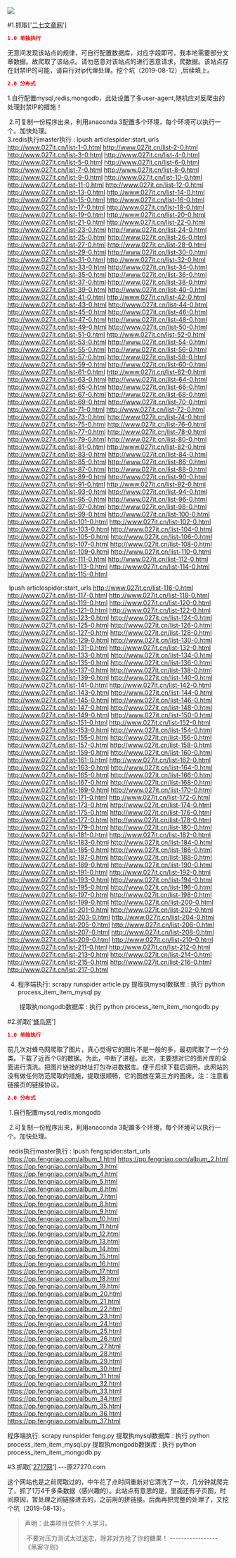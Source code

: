![](https://avatars1.githubusercontent.com/u/32347498?s=460&v=4)

#1.抓取['[二七文章网](<http://www.027it.cn/>)']
```json
1.0 单独执行
```

​	无意间发现该站点的规律，可自行配置数据库，对应字段即可，我本地需要部分文章数据。故爬取了该站点。请勿恶意对该站点的进行恶意请求，爬数据。该站点存在封禁IP的可能，请自行对ip代理处理。挖个坑（2019-08-12）,后续填上。

```json
2.0 分布式
```
​	1.自行配置mysql,redis,mongodb，此处设置了多user-agent,随机应对反爬虫的处理封禁IP的措施！

​	2.可复制一份程序出来，利用anaconda 3配置多个环境，每个环境可以执行一个。加快处理。
​	
​	3.redis执行master执行 : lpush articlespider:start_urls http://www.027it.cn/list-1-0.html http://www.027it.cn/list-2-0.html http://www.027it.cn/list-3-0.html http://www.027it.cn/list-4-0.html http://www.027it.cn/list-5-0.html http://www.027it.cn/list-6-0.html http://www.027it.cn/list-7-0.html http://www.027it.cn/list-8-0.html http://www.027it.cn/list-9-0.html http://www.027it.cn/list-10-0.html http://www.027it.cn/list-11-0.html http://www.027it.cn/list-12-0.html http://www.027it.cn/list-13-0.html http://www.027it.cn/list-14-0.html http://www.027it.cn/list-15-0.html http://www.027it.cn/list-16-0.html http://www.027it.cn/list-17-0.html http://www.027it.cn/list-18-0.html http://www.027it.cn/list-19-0.html http://www.027it.cn/list-20-0.html http://www.027it.cn/list-21-0.html http://www.027it.cn/list-22-0.html http://www.027it.cn/list-23-0.html http://www.027it.cn/list-24-0.html http://www.027it.cn/list-25-0.html http://www.027it.cn/list-26-0.html http://www.027it.cn/list-27-0.html http://www.027it.cn/list-28-0.html http://www.027it.cn/list-29-0.html http://www.027it.cn/list-30-0.html http://www.027it.cn/list-31-0.html http://www.027it.cn/list-32-0.html http://www.027it.cn/list-33-0.html http://www.027it.cn/list-34-0.html http://www.027it.cn/list-35-0.html http://www.027it.cn/list-36-0.html http://www.027it.cn/list-37-0.html http://www.027it.cn/list-38-0.html http://www.027it.cn/list-39-0.html http://www.027it.cn/list-40-0.html http://www.027it.cn/list-41-0.html http://www.027it.cn/list-42-0.html http://www.027it.cn/list-43-0.html http://www.027it.cn/list-44-0.html http://www.027it.cn/list-45-0.html http://www.027it.cn/list-46-0.html http://www.027it.cn/list-47-0.html http://www.027it.cn/list-48-0.html http://www.027it.cn/list-49-0.html http://www.027it.cn/list-50-0.html http://www.027it.cn/list-51-0.html http://www.027it.cn/list-52-0.html http://www.027it.cn/list-53-0.html http://www.027it.cn/list-54-0.html http://www.027it.cn/list-55-0.html http://www.027it.cn/list-56-0.html http://www.027it.cn/list-57-0.html http://www.027it.cn/list-58-0.html http://www.027it.cn/list-59-0.html http://www.027it.cn/list-60-0.html http://www.027it.cn/list-61-0.html http://www.027it.cn/list-62-0.html http://www.027it.cn/list-63-0.html http://www.027it.cn/list-64-0.html http://www.027it.cn/list-65-0.html http://www.027it.cn/list-66-0.html http://www.027it.cn/list-67-0.html http://www.027it.cn/list-68-0.html http://www.027it.cn/list-69-0.html http://www.027it.cn/list-70-0.html http://www.027it.cn/list-71-0.html http://www.027it.cn/list-72-0.html http://www.027it.cn/list-73-0.html http://www.027it.cn/list-74-0.html http://www.027it.cn/list-75-0.html http://www.027it.cn/list-76-0.html http://www.027it.cn/list-77-0.html http://www.027it.cn/list-78-0.html http://www.027it.cn/list-79-0.html http://www.027it.cn/list-80-0.html http://www.027it.cn/list-81-0.html http://www.027it.cn/list-82-0.html http://www.027it.cn/list-83-0.html http://www.027it.cn/list-84-0.html http://www.027it.cn/list-85-0.html http://www.027it.cn/list-86-0.html http://www.027it.cn/list-87-0.html http://www.027it.cn/list-88-0.html http://www.027it.cn/list-89-0.html http://www.027it.cn/list-90-0.html http://www.027it.cn/list-91-0.html http://www.027it.cn/list-92-0.html http://www.027it.cn/list-93-0.html http://www.027it.cn/list-94-0.html http://www.027it.cn/list-95-0.html http://www.027it.cn/list-96-0.html http://www.027it.cn/list-97-0.html http://www.027it.cn/list-98-0.html http://www.027it.cn/list-99-0.html http://www.027it.cn/list-100-0.html http://www.027it.cn/list-101-0.html http://www.027it.cn/list-102-0.html http://www.027it.cn/list-103-0.html http://www.027it.cn/list-104-0.html http://www.027it.cn/list-105-0.html http://www.027it.cn/list-106-0.html http://www.027it.cn/list-107-0.html http://www.027it.cn/list-108-0.html http://www.027it.cn/list-109-0.html http://www.027it.cn/list-110-0.html http://www.027it.cn/list-111-0.html http://www.027it.cn/list-112-0.html http://www.027it.cn/list-113-0.html http://www.027it.cn/list-114-0.html http://www.027it.cn/list-115-0.html

​		lpush articlespider:start_urls http://www.027it.cn/list-116-0.html http://www.027it.cn/list-117-0.html http://www.027it.cn/list-118-0.html http://www.027it.cn/list-119-0.html http://www.027it.cn/list-120-0.html http://www.027it.cn/list-121-0.html http://www.027it.cn/list-122-0.html http://www.027it.cn/list-123-0.html http://www.027it.cn/list-124-0.html http://www.027it.cn/list-125-0.html http://www.027it.cn/list-126-0.html http://www.027it.cn/list-127-0.html http://www.027it.cn/list-128-0.html http://www.027it.cn/list-129-0.html http://www.027it.cn/list-130-0.html http://www.027it.cn/list-131-0.html http://www.027it.cn/list-132-0.html http://www.027it.cn/list-133-0.html http://www.027it.cn/list-134-0.html http://www.027it.cn/list-135-0.html http://www.027it.cn/list-136-0.html http://www.027it.cn/list-137-0.html http://www.027it.cn/list-138-0.html http://www.027it.cn/list-139-0.html http://www.027it.cn/list-140-0.html http://www.027it.cn/list-141-0.html http://www.027it.cn/list-142-0.html http://www.027it.cn/list-143-0.html http://www.027it.cn/list-144-0.html http://www.027it.cn/list-145-0.html http://www.027it.cn/list-146-0.html http://www.027it.cn/list-147-0.html http://www.027it.cn/list-148-0.html http://www.027it.cn/list-149-0.html http://www.027it.cn/list-150-0.html http://www.027it.cn/list-151-0.html http://www.027it.cn/list-152-0.html http://www.027it.cn/list-153-0.html http://www.027it.cn/list-154-0.html http://www.027it.cn/list-155-0.html http://www.027it.cn/list-156-0.html http://www.027it.cn/list-157-0.html http://www.027it.cn/list-158-0.html http://www.027it.cn/list-159-0.html http://www.027it.cn/list-160-0.html http://www.027it.cn/list-161-0.html http://www.027it.cn/list-162-0.html http://www.027it.cn/list-163-0.html http://www.027it.cn/list-164-0.html http://www.027it.cn/list-165-0.html http://www.027it.cn/list-166-0.html http://www.027it.cn/list-167-0.html http://www.027it.cn/list-168-0.html http://www.027it.cn/list-169-0.html http://www.027it.cn/list-170-0.html http://www.027it.cn/list-171-0.html http://www.027it.cn/list-172-0.html http://www.027it.cn/list-173-0.html http://www.027it.cn/list-174-0.html http://www.027it.cn/list-175-0.html http://www.027it.cn/list-176-0.html http://www.027it.cn/list-177-0.html http://www.027it.cn/list-178-0.html http://www.027it.cn/list-179-0.html http://www.027it.cn/list-180-0.html http://www.027it.cn/list-181-0.html http://www.027it.cn/list-182-0.html http://www.027it.cn/list-183-0.html http://www.027it.cn/list-184-0.html http://www.027it.cn/list-185-0.html http://www.027it.cn/list-186-0.html http://www.027it.cn/list-187-0.html http://www.027it.cn/list-188-0.html http://www.027it.cn/list-189-0.html http://www.027it.cn/list-190-0.html http://www.027it.cn/list-191-0.html http://www.027it.cn/list-192-0.html http://www.027it.cn/list-193-0.html http://www.027it.cn/list-194-0.html http://www.027it.cn/list-195-0.html http://www.027it.cn/list-196-0.html http://www.027it.cn/list-197-0.html http://www.027it.cn/list-198-0.html http://www.027it.cn/list-199-0.html http://www.027it.cn/list-200-0.html http://www.027it.cn/list-201-0.html http://www.027it.cn/list-202-0.html http://www.027it.cn/list-203-0.html http://www.027it.cn/list-204-0.html http://www.027it.cn/list-205-0.html http://www.027it.cn/list-206-0.html http://www.027it.cn/list-207-0.html http://www.027it.cn/list-208-0.html http://www.027it.cn/list-209-0.html http://www.027it.cn/list-210-0.html http://www.027it.cn/list-211-0.html http://www.027it.cn/list-212-0.html http://www.027it.cn/list-213-0.html http://www.027it.cn/list-214-0.html http://www.027it.cn/list-215-0.html http://www.027it.cn/list-216-0.html http://www.027it.cn/list-217-0.html 

   4. 程序端执行: scrapy runspider article.py
         	提取执mysql数据库 : 	      执行 python process_item_item_mysql.py

         ​	提取执mongodb数据库 : 	执行 python process_item_item_mongodb.py



#2.抓取['[蜂鸟网](https://pp.fengniao.com/album_1.html)']

```json
1.0 单独执行
```
前几次对蜂鸟网爬取了图片，真心觉得它的图片不是一般的多，最初爬取了一个分类。下载了近百个G的数据。为此，中断了进程。此次，主要想对它的图片库的全面进行清洗。把图片链接的地址打包存进数据库。便于后续下载后调用。此网站的没有做任何防范爬取的措施，提取很顺畅，它的图放在第三方的图床。
​	注：注意看链接页的链接协议。


```json
2.0 分布式
```
​	1.自行配置mysql,redis,mongodb

​	2.可复制一份程序出来，利用anaconda 3配置多个环境，每个环境可以执行一个。加快处理。

​	redis执行master执行 : lpush fengspider:start_urls https://pp.fengniao.com/album_1.html https://pp.fengniao.com/album_2.html https://pp.fengniao.com/album_3.html https://pp.fengniao.com/album_4.html https://pp.fengniao.com/album_5.html https://pp.fengniao.com/album_6.html https://pp.fengniao.com/album_7.html https://pp.fengniao.com/album_8.html https://pp.fengniao.com/album_9.html https://pp.fengniao.com/album_10.html https://pp.fengniao.com/album_11.html https://pp.fengniao.com/album_12.html https://pp.fengniao.com/album_13.html https://pp.fengniao.com/album_14.html https://pp.fengniao.com/album_15.html https://pp.fengniao.com/album_16.html https://pp.fengniao.com/album_17.html https://pp.fengniao.com/album_18.html https://pp.fengniao.com/album_19.html https://pp.fengniao.com/album_20.html https://pp.fengniao.com/album_21.html https://pp.fengniao.com/album_22.html https://pp.fengniao.com/album_23.html https://pp.fengniao.com/album_24.html https://pp.fengniao.com/album_25.html https://pp.fengniao.com/album_26.html https://pp.fengniao.com/album_27.html https://pp.fengniao.com/album_28.html https://pp.fengniao.com/album_29.html https://pp.fengniao.com/album_30.html https://pp.fengniao.com/album_31.html https://pp.fengniao.com/album_32.html https://pp.fengniao.com/album_33.html https://pp.fengniao.com/album_34.html https://pp.fengniao.com/album_35.html https://pp.fengniao.com/album_36.html https://pp.fengniao.com/album_37.html

   程序端执行: scrapy runspider feng.py
   提取执mysql数据库 : 	      执行 python process_item_item_mysql.py
   提取执mongodb数据库 : 	执行 python process_item_item_mongodb.py




#3.抓取['[2717网](https://www.2717.com/ent/mingxingtuku/)']  ---原27270.com

​	这个网站也是之前爬取过的，中午花了点时间重新对它清洗了一次，几分钟就爬完了，抓了1万4千多条数据（感兴趣的）。此站点有意思的是，里面还有子页图，时间原因，暂处理之间链接进去的，之前用的拼链接。后面再把完整的处理了，又挖个坑（2019-08-13）。









> 声明：此类项目仅供个人学习。
>
> ​	不要对压力测试太过迷恋，除非对方抢了你的糖果！                    -----------------《黑客守则》
